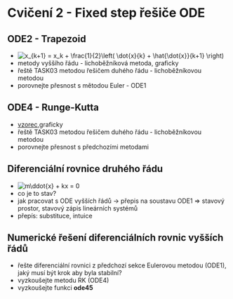 ﻿# Cvičení 2 - Fixed step řešiče ODE

## ODE2 - Trapezoid
* ![x_{k+1} = x_k + \frac{1}{2}\left(  \dot{x}_{k} + \hat{\dot{x}}_{k+1}   \right)](https://render.githubusercontent.com/render/math?math=x_%7Bk%2B1%7D%20%3D%20x_k%20%2B%20%5Cfrac%7B1%7D%7B2%7D%5Cleft(%20%20%5Cdot%7Bx%7D_%7Bk%7D%20%2B%20%5Chat%7B%5Cdot%7Bx%7D%7D_%7Bk%2B1%7D%20%20%20%5Cright))
* metody vyššího řádu - lichoběžníková metoda, graficky
* řeště TASK03 metodou řešičem duhého řádu - lichoběžníkovou metodou
* porovnejte přesnost s mětodou Euler - ODE1

## ODE4 - Runge-Kutta
* [vzorec](https://en.wikipedia.org/wiki/Runge%E2%80%93Kutta_methods),graficky
* řeště TASK03 metodou řešičem duhého řádu - lichoběžníkovou metodou
* porovnejte přesnost s předchozími metodami


## Diferenciální rovnice druhého řádu
* ![m\ddot{x} + kx = 0](https://render.githubusercontent.com/render/math?math=m%5Cddot%7Bx%7D%20%2B%20kx%20%3D%200)
* co je to stav?
* jak pracovat s ODE vyšších řádů -> přepis na soustavu ODE1 => stavový prostor, stavový zápis lineárních systémů
* přepís: substituce, intuice

## Numerické řešení diferenciálních rovnic vyšších řádů
* řešte diferenciální rovnici z předchozí sekce Eulerovou metodou (ODE1), jaký musí být krok aby byla stabilní?
* vyzkoušejte metodu RK (ODE4)
* vyzkoušejte funkci **ode45**
